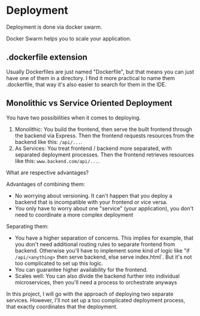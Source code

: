 # Deployment

Deployment is done via docker swarm.

Docker Swarm helps you to scale your application.

## .dockerfile extension
Usually Dockerfiles are just named "Dockerfile", but that means you can just have one of them in a directory. I find it more practical to name them <name>.dockerfile, that way it's also easier to search for them in the IDE.

## Monolithic vs Service Oriented Deployment

You have two possibilities when it comes to deploying.

1) Monolithic: You build the frontend, then serve the built frontend through the backend via Express. Then the frontend requests resources from the backend like this: `/api/...`.
2) As Services: You treat frontend / backend more separated, with separated deployment processes. Then the frontend retrieves resources like this: `www.backend.com/api/...`.

What are respective advantages?

Advantages of combining them:
- No worrying about versioning. It can't happen that you deploy a backend that is incompatible with your frontend or vice versa.
- You only have to worry about one "service" (your application), you don't need to coordinate a more complex deployment

Separating them:
- You have a higher separation of concerns. This implies for example, that you don't need additional routing rules to separate frontend from backend. Otherwise you'll have to implement some kind of logic like "if `/api/<anything>` then serve backend, else serve index.html`. But it's not too complicated to set up this logic.
- You can guarantee higher availability for the frontend.
- Scales well: You can also divide the backend further into individual microservices, then you'll need a process to orchestrate anyways

In this project, I will go with the approach of deploying two separate services. However, I'll not set up a too complicated deployment process, that exactly coordinates that the deployment.
